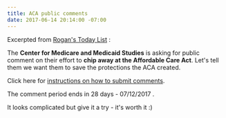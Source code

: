 ```yaml
---
title: ACA public comments
date: 2017-06-14 20:14:00 -07:00
---
```


Excerpted from [Rogan's Today List](http://roganslist.blogspot.com/) :

The **Center for Medicare and Medicaid Studies** is asking for public comment on their effort to **chip away at the Affordable Care Act**.  Let's tell them we want them to save the protections the ACA created. 

Click here for [instructions on how to submit comments](https://www.federalregister.gov/documents/2017/06/12/2017-12130/reducing-regulatory-burdens-imposed-by-the-patient-protection-and-affordable-care-act-and-improving#addresses.).

The comment period ends in 28 days - 07/12/2017 .

It looks complicated but give it a try - it's worth it :)

